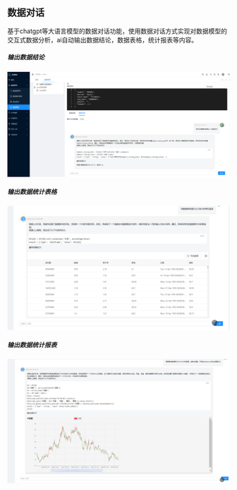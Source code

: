 数据对话
----

基于chatgpt等大语言模型的数据对话功能，使用数据对话方式实现对数据模型的交互式数据分析，ai自动输出数据结论，数据表格，统计报表等内容。

##### 输出数据结论 
![输入图片说明](https://raw.githubusercontent.com/xuwei95/ezdata_press/master/images/datachat_msg.png?raw=true "在这里输入图片标题")
##### 输出数据统计表格 
![输入图片说明](https://raw.githubusercontent.com/xuwei95/ezdata_press/master/images/datachat_table.png?raw=true "在这里输入图片标题")
##### 输出数据统计报表 
![输入图片说明](https://raw.githubusercontent.com/xuwei95/ezdata_press/master/images/datachat_chart.png?raw=true "在这里输入图片标题")

